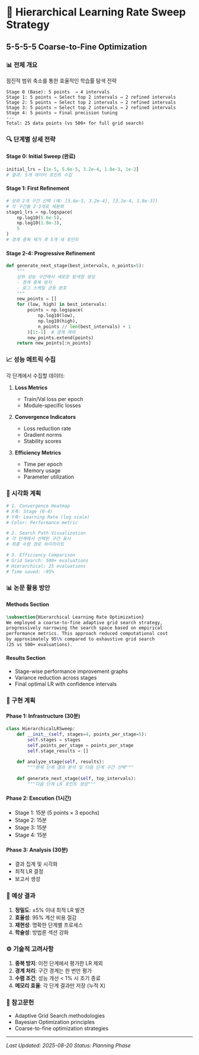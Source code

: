 # 🎯 Hierarchical Learning Rate Sweep Strategy
## 5-5-5-5 Coarse-to-Fine Optimization

### 📊 전체 개요
점진적 범위 축소를 통한 효율적인 학습률 탐색 전략

```
Stage 0 (Base): 5 points  → 4 intervals
Stage 1: 5 points → Select top 2 intervals → 2 refined intervals  
Stage 2: 5 points → Select top 2 intervals → 2 refined intervals
Stage 3: 5 points → Select top 2 intervals → 2 refined intervals
Stage 4: 5 points → Final precision tuning
---
Total: 25 data points (vs 500+ for full grid search)
```

### 🔍 단계별 상세 전략

#### Stage 0: Initial Sweep (완료)
```python
initial_lrs = [1e-5, 5.6e-5, 3.2e-4, 1.8e-3, 1e-2]
# 결과: 5개 데이터 포인트 수집
```

#### Stage 1: First Refinement
```python
# 상위 2개 구간 선택 (예: [5.6e-5, 3.2e-4], [3.2e-4, 1.8e-3])
# 각 구간을 2-3개로 세분화
stage1_lrs = np.logspace(
    np.log10(5.6e-5), 
    np.log10(1.8e-3), 
    5
)
# 경계 중복 제거 후 5개 새 포인트
```

#### Stage 2-4: Progressive Refinement
```python
def generate_next_stage(best_intervals, n_points=5):
    """
    상위 성능 구간에서 새로운 탐색점 생성
    - 경계 중복 방지
    - 로그 스케일 균등 분포
    """
    new_points = []
    for (low, high) in best_intervals:
        points = np.logspace(
            np.log10(low),
            np.log10(high),
            n_points // len(best_intervals) + 1
        )[1:-1]  # 경계 제외
        new_points.extend(points)
    return new_points[:n_points]
```

### 📈 성능 메트릭 수집

각 단계에서 수집할 데이터:
1. **Loss Metrics**
   - Train/Val loss per epoch
   - Module-specific losses
   
2. **Convergence Indicators**
   - Loss reduction rate
   - Gradient norms
   - Stability scores

3. **Efficiency Metrics**
   - Time per epoch
   - Memory usage
   - Parameter utilization

### 🎨 시각화 계획

```python
# 1. Convergence Heatmap
# X축: Stage (0-4)
# Y축: Learning Rate (log scale)
# Color: Performance metric

# 2. Search Path Visualization
# 각 단계에서 선택된 구간 표시
# 최종 수렴 경로 하이라이트

# 3. Efficiency Comparison
# Grid Search: 500+ evaluations
# Hierarchical: 25 evaluations
# Time saved: ~95%
```

### 📊 논문 활용 방안

#### Methods Section
```latex
\subsection{Hierarchical Learning Rate Optimization}
We employed a coarse-to-fine adaptive grid search strategy,
progressively narrowing the search space based on empirical 
performance metrics. This approach reduced computational cost 
by approximately 95\% compared to exhaustive grid search 
(25 vs 500+ evaluations).
```

#### Results Section
- Stage-wise performance improvement graphs
- Variance reduction across stages
- Final optimal LR with confidence intervals

### 🚀 구현 계획

#### Phase 1: Infrastructure (30분)
```python
class HierarchicalLRSweep:
    def __init__(self, stages=4, points_per_stage=5):
        self.stages = stages
        self.points_per_stage = points_per_stage
        self.stage_results = []
        
    def analyze_stage(self, results):
        """현재 단계 결과 분석 및 다음 단계 구간 선택"""
        
    def generate_next_stage(self, top_intervals):
        """다음 단계 LR 포인트 생성"""
```

#### Phase 2: Execution (1시간)
- Stage 1: 15분 (5 points × 3 epochs)
- Stage 2: 15분
- Stage 3: 15분  
- Stage 4: 15분

#### Phase 3: Analysis (30분)
- 결과 집계 및 시각화
- 최적 LR 결정
- 보고서 생성

### 🎯 예상 결과

1. **정밀도**: ±5% 이내 최적 LR 발견
2. **효율성**: 95% 계산 비용 절감
3. **재현성**: 명확한 단계별 프로세스
4. **학술성**: 방법론 섹션 강화

### ⚙️ 기술적 고려사항

1. **중복 방지**: 이전 단계에서 평가한 LR 제외
2. **경계 처리**: 구간 경계는 한 번만 평가
3. **수렴 조건**: 성능 개선 < 1% 시 조기 종료
4. **메모리 효율**: 각 단계 결과만 저장 (누적 X)

### 📝 참고문헌
- Adaptive Grid Search methodologies
- Bayesian Optimization principles  
- Coarse-to-fine optimization strategies

---
*Last Updated: 2025-08-20*
*Status: Planning Phase*